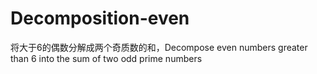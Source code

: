 # Decomposition-even
将大于6的偶数分解成两个奇质数的和，Decompose even numbers greater than 6 into the sum of two odd prime numbers
